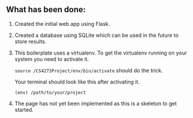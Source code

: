 ## What has been done:
  1) Created the initial web app using Flask. 
  2) Created a database using SQLite which can be used in the future to store results.
  3) This boilerplate uses a virtualenv. To get the virtualenv running on your system you need to activate it.
  
      `source /CS4273Project/env/bin/activate`
      should do the trick.
      
      Your terminal should look like this after activating it.
      
      `(env) /path/to/your/project`
  4) The page has not yet been implemented as this is a skeleton to get started.
